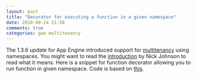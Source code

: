 ```yaml
---
layout: post
title: "Decorator for executing a function in a given namespace"
date: 2010-09-24 21:58
comments: true
categories: gae multitenancy
---
```

The 1.3.6 update for App Engine introduced support for <a href="http://code.google.com/appengine/docs/python/multitenancy/multitenancy.html">multitenancy</a> using namespaces. You might want to read the <a href="http://blog.notdot.net/2010/08/New-in-1-3-6-Namespaces">introduction</a> by Nick Johnson to read what it means. Here is a snippet for function decorator allowing you to run function in given namespace. Code is based on <a href="http://www.reddit.com/r/AppEngine/comments/d2xqv/hey_heres_a_little_one_for_python_run_in/">this</a>.
<!-- more -->

<script src="http://gist.github.com/593224.js"> </script>